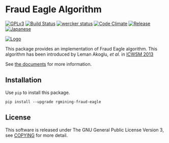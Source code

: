 # Fraud Eagle Algorithm
[![GPLv3](https://img.shields.io/badge/license-GPLv3-blue.svg)](https://www.gnu.org/copyleft/gpl.html)
[![Build Status](https://travis-ci.org/rgmining/fraud-eagle.svg?branch=master)](https://travis-ci.org/rgmining/fraud-eagle)
[![wercker status](https://app.wercker.com/status/fb1061f0043991bf7609a198a96acbaf/s/master "wercker status")](https://app.wercker.com/project/byKey/fb1061f0043991bf7609a198a96acbaf)
[![Code Climate](https://codeclimate.com/github/rgmining/fraud-eagle/badges/gpa.svg)](https://codeclimate.com/github/rgmining/fraud-eagle)
[![Release](https://img.shields.io/badge/release-0.9.5-brightgreen.svg)](https://github.com/rgmining/fraud-eagle/releases/tag/v0.9.5)
[![Japanese](https://img.shields.io/badge/qiita-%E6%97%A5%E6%9C%AC%E8%AA%9E-brightgreen.svg)](http://qiita.com/jkawamoto/items/d2284316cc37cd810bfd)

[![Logo](https://rgmining.github.io/fraud-eagle/_static/image.png)](https://rgmining.github.io/fraud-eagle/)

This package provides an implementation of Fraud Eagle algorithm.
This algorithm has been introduced by Leman Akoglu, *et al.* in
[ICWSM 2013](https://www.aaai.org/ocs/index.php/ICWSM/ICWSM13/paper/viewFile/5981/6338)

See [the documents](https://rgmining.github.io/fraud-eagle/) for more information.


## Installation
Use `pip` to install this package.

```
pip install --upgrade rgmining-fraud-eagle
```

## License
This software is released under The GNU General Public License Version 3,
see [COPYING](https://github.com/rgmining/fraud-eagle/blob/master/COPYING) for more detail.
